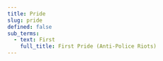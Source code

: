 ```yaml
---
title: Pride
slug: pride
defined: false
sub_terms:
  - text: First
    full_title: First Pride (Anti-Police Riots)
---
```

